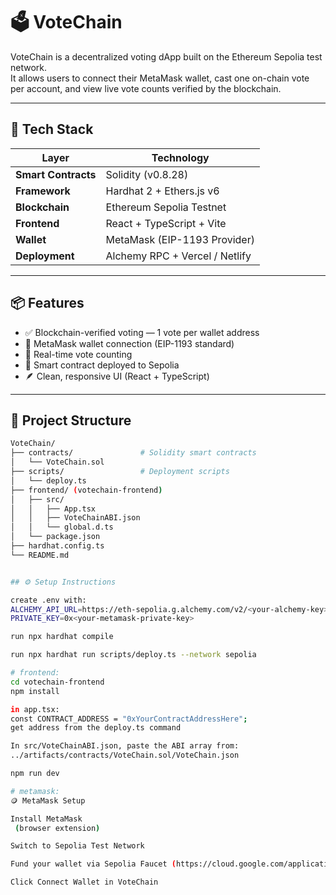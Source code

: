 # 🗳️ VoteChain

VoteChain is a decentralized voting dApp built on the Ethereum Sepolia test network.  
It allows users to connect their MetaMask wallet, cast one on-chain vote per account, and view live vote counts verified by the blockchain.

---

## 🚀 Tech Stack

| Layer | Technology |
|--------|-------------|
| **Smart Contracts** | Solidity (v0.8.28) |
| **Framework** | Hardhat 2 + Ethers.js v6 |
| **Blockchain** | Ethereum Sepolia Testnet |
| **Frontend** | React + TypeScript + Vite |
| **Wallet** | MetaMask (EIP-1193 Provider) |
| **Deployment** | Alchemy RPC + Vercel / Netlify |

---

## 📦 Features

- ✅ Blockchain-verified voting — 1 vote per wallet address  
- 🔗 MetaMask wallet connection (EIP-1193 standard)  
- 🧾 Real-time vote counting  
- 🧱 Smart contract deployed to Sepolia  
- 🪶 Clean, responsive UI (React + TypeScript)

---
## 🧰 Project Structure

```bash
VoteChain/
├── contracts/               # Solidity smart contracts
│   └── VoteChain.sol
├── scripts/                 # Deployment scripts
│   └── deploy.ts
├── frontend/ (votechain-frontend)
│   ├── src/
│   │   ├── App.tsx
│   │   ├── VoteChainABI.json
│   │   └── global.d.ts
│   └── package.json
├── hardhat.config.ts
└── README.md


## ⚙️ Setup Instructions

create .env with:
ALCHEMY_API_URL=https://eth-sepolia.g.alchemy.com/v2/<your-alchemy-key>
PRIVATE_KEY=0x<your-metamask-private-key>

run npx hardhat compile

run npx hardhat run scripts/deploy.ts --network sepolia

# frontend:
cd votechain-frontend
npm install

in app.tsx:
const CONTRACT_ADDRESS = "0xYourContractAddressHere";
get address from the deploy.ts command

In src/VoteChainABI.json, paste the ABI array from:
../artifacts/contracts/VoteChain.sol/VoteChain.json

npm run dev

# metamask:
🪙 MetaMask Setup

Install MetaMask
 (browser extension)

Switch to Sepolia Test Network

Fund your wallet via Sepolia Faucet (https://cloud.google.com/application/web3/faucet/ethereum/sepolia)

Click Connect Wallet in VoteChain
